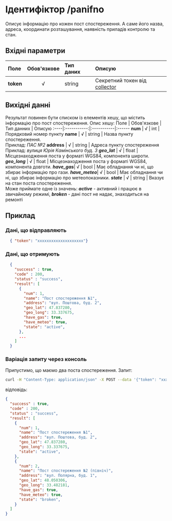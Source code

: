 # Ідентифіктор /panifno 
Описує інформацію про кожен пост спостереження. А саме його назва, адреса, координати розташування, наявність приладів контролю та стан.

## Вхідні параметри
Поле | Обов'язкове | Тип даних | Описую
:----|:-----------:|:-----------|:------
**token** | √ | string | Секретний токен від [collector](/99_Глосарій#collector)

## Вихідні данні
Результат повинен бути списком із елементів хешу, що містить інформацію про пост спостереження. Опис хешу:
Поле | Обов'язкове | Тип данних | Описую
:----|:-----------:|:-----------|:------
**num** | √ | int | Порядковий номер пункту
**name** | √ | string | Назва пункту спостереження.<br/>Приклад: *ПАС №2*
**address** |  √ | string | Адреса пункту спостереження<br/>Приклад: *вулиця Юрія Камінського буд. 3*
***geo_lat*** | √ | float | Місцезнаходження поста у форматі WGS84, компонента широти.
***geo_long*** | √ | float | Місцезнаходження поста у форматі WGS84, компонента довготи.
***have_gas***| √ | bool | Має обладнання чи ні, що збирає інформацію про гази.
***have_meteo***| √ | bool | Має обладнання чи ні, що збирає інформацію про метеопоказники.
***state*** | √ | string | Вказує на стан поста спостереження.<br/>Може приймате одне із значень: ***active*** - активний і працює в звичайному режимі, ***broken*** - дані пост не надає, знаходиться на ремонті

## Приклад

### Дані, що відправляють 
```JSON
  { "token": "xxxxxxxxxxxxxxxxxxxx"}
```

### Дані, що отримують
```JSON
  {
    "success" : true,
    "code" : 200,
    "status" : "success",
    "result": [
      {
        "num": 1, 
        "name": "Пост спостереження №1", 
        "address": "вул. Поштова, буд. 2",
        "geo_lat": 47.837280,
        "geo_long": 33.337675,
        "have_gas": true,
        "have_meteo": true,
        "state": "active",
      },
      ...
    ]
  }
```

### Варіація запиту через консоль
Припустимо, що маємо два поста спостереження. Запит:
```BASH
curl -H "Content-Type: application/json" -X POST --data '{"token": "xxxxxxxxxxxxxxxxxxxx"}' "http://example.com/panifno"
```
відповідь:
```JSON
{
  "success" : true,
  "code" : 200,
  "status" : "success",
  "result": [
    {
      "num": 1, 
      "name": "Пост спостереження №1", 
      "address": "вул. Поштова, буд. 2",
      "geo_lat": 47.837280,
      "geo_long": 33.337675,
      "state": "active",
    },
    {
      "num": 2, 
      "name": "Пост спостереження №2 (північ)", 
      "address": "вул. Полярна, буд. 1",
      "geo_lat": 48.050306,
      "geo_long": 33.482181,
      "have_gas": true,
      "have_meteo": true,
      "state": "broken",
    }
  ]
}
```
